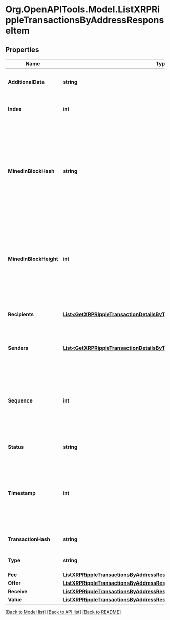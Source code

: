 # Org.OpenAPITools.Model.ListXRPRippleTransactionsByAddressResponseItem

## Properties

Name | Type | Description | Notes
------------ | ------------- | ------------- | -------------
**AdditionalData** | **string** | Represents any additional data that may be needed. | 
**Index** | **int** | Represents the index position of the transaction in the block. | 
**MinedInBlockHash** | **string** | Represents the hash of the block where this transaction was mined/confirmed for first time. The hash is defined as a cryptographic digital fingerprint made by hashing the block header twice through the SHA256 algorithm. | 
**MinedInBlockHeight** | **int** | Represents the hight of the block where this transaction was mined/confirmed for first time. The height is defined as the number of blocks in the blockchain preceding this specific block. | 
**Recipients** | [**List&lt;GetXRPRippleTransactionDetailsByTransactionIDResponseItemRecipients&gt;**](GetXRPRippleTransactionDetailsByTransactionIDResponseItemRecipients.md) | Represents an object of addresses that receive the transactions. | 
**Senders** | [**List&lt;GetXRPRippleTransactionDetailsByTransactionIDResponseItemSenders&gt;**](GetXRPRippleTransactionDetailsByTransactionIDResponseItemSenders.md) | Represents an object of addresses that provide the funds. | 
**Sequence** | **int** | Defines the transaction input&#39;s sequence as an integer, which is is used when transactions are replaced with newer versions before LockTime. | 
**Status** | **string** | Defines the status of the transaction. | 
**Timestamp** | **int** | Defines the exact date/time in Unix Timestamp when this transaction was mined, confirmed or first seen in Mempool, if it is unconfirmed. | 
**TransactionHash** | **string** | Represents the hash of the XRP transaction. | 
**Type** | **string** | Specifies the type of the transaction. | 
**Fee** | [**ListXRPRippleTransactionsByAddressResponseItemFee**](ListXRPRippleTransactionsByAddressResponseItemFee.md) |  | 
**Offer** | [**ListXRPRippleTransactionsByAddressResponseItemOffer**](ListXRPRippleTransactionsByAddressResponseItemOffer.md) |  | 
**Receive** | [**ListXRPRippleTransactionsByAddressResponseItemReceive**](ListXRPRippleTransactionsByAddressResponseItemReceive.md) |  | 
**Value** | [**ListXRPRippleTransactionsByAddressResponseItemValue**](ListXRPRippleTransactionsByAddressResponseItemValue.md) |  | 

[[Back to Model list]](../README.md#documentation-for-models) [[Back to API list]](../README.md#documentation-for-api-endpoints) [[Back to README]](../README.md)

